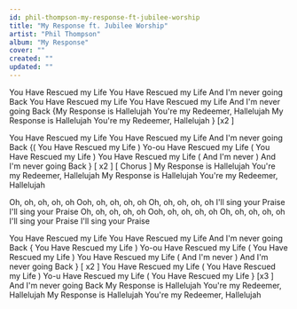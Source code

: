 ```yaml
---
id: phil-thompson-my-response-ft-jubilee-worship
title: "My Response ft. Jubilee Worship"
artist: "Phil Thompson"
album: "My Response"
cover: ""
created: ""
updated: ""
---
```


You Have Rescued my Life
You Have Rescued my Life
And I'm never going Back
You Have Rescued my Life
You Have Rescued my Life
And I'm never going Back
{My Response is Hallelujah
You're my Redeemer, Hallelujah
My Response is Hallelujah
You're my Redeemer, Hallelujah } [x2 ]

You Have Rescued my Life
You Have Rescued my Life
And I'm never going Back
{( You Have Rescued my Life )
Yo-ou Have Rescued my Life
( You Have Rescued my Life )
You Have Rescued my Life
( And I'm never  )
And I'm never going Back } [ x2 ]
[ Chorus ]
My Response is Hallelujah
You're my Redeemer, Hallelujah
My Response is Hallelujah
You're my Redeemer, Hallelujah

Oh, oh, oh, oh, oh
Ooh, oh, oh, oh, oh
Oh, oh, oh, oh, oh
I'll sing your Praise
I'll sing your Praise
Oh, oh, oh, oh, oh
Ooh, oh, oh, oh, oh
Oh, oh, oh, oh, oh
I'll sing your Praise
I'll sing your Praise

You Have Rescued my Life
You Have Rescued my Life
And I'm never going Back
{ You Have Rescued my Life )
Yo-ou Have Rescued my Life
( You Have Rescued my Life )
You Have Rescued my Life
( And I'm never  )
And I'm never going Back } [ x2 ]
You Have Rescued my Life
( You Have Rescued my Life )
Yo-u Have Rescued my Life
( You Have Rescued my Life } [x3 ]
And I'm never going Back
My Response is Hallelujah
You're my Redeemer, Hallelujah
My Response is Hallelujah
You're my Redeemer, Hallelujah
